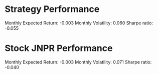 # Strategy Performance
Monthly Expected Return: -0.003
Monthly Volatility: 0.060
Sharpe ratio: -0.055
# Stock JNPR Performance
Monthly Expected Return: -0.003
Monthly Volatility: 0.071
Sharpe ratio: -0.040
